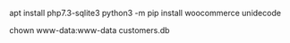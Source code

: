 apt install php7.3-sqlite3
python3 -m pip install woocommerce unidecode

chown www-data:www-data customers.db 

<!--stackedit_data:
eyJoaXN0b3J5IjpbMTU5MTA5MjYyNSwyNDY3MjQ1MjldfQ==
-->